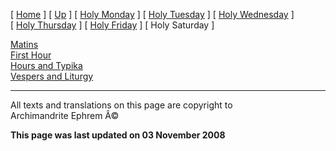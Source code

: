 \[ [Home](index.md) \] \[ [Up](holyweek.md) \]
\[ [Holy Monday](holyMon.md) \] \[ [Holy Tuesday](holyTues.md) \]
\[ [Holy Wednesday](holyWed.md) \] \[ [Holy Thursday](holyThu.md) \]
\[ [Holy Friday](holyFri.md) \] \[ Holy Saturday \]

[Matins](HWSat-M.md)\
[First Hour](HWSat01hr.md)\
[Hours and Typika](HWSat-Hrs.md)\
[Vespers and Liturgy](HWSat-V.md)

------------------------------------------------------------------------

All texts and translations on this page are copyright to\
Archimandrite Ephrem Â©

**This page was last updated on 03 November 2008**
